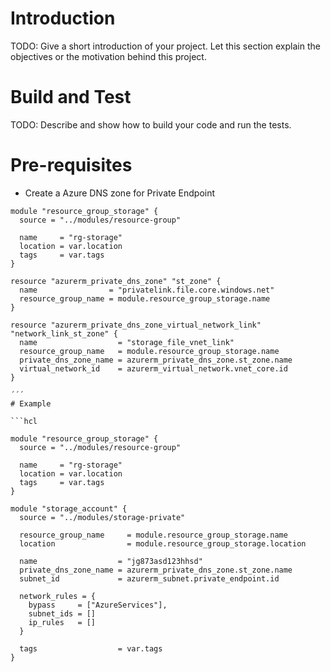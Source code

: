 # Introduction 
TODO: Give a short introduction of your project. Let this section explain the objectives or the motivation behind this project. 

# Build and Test
TODO: Describe and show how to build your code and run the tests. 

# Pre-requisites
- Create a Azure DNS zone for Private Endpoint

```hcl
module "resource_group_storage" {
  source = "../modules/resource-group"

  name     = "rg-storage"
  location = var.location
  tags     = var.tags
}

resource "azurerm_private_dns_zone" "st_zone" {
  name                = "privatelink.file.core.windows.net"
  resource_group_name = module.resource_group_storage.name
}

resource "azurerm_private_dns_zone_virtual_network_link" "network_link_st_zone" {
  name                  = "storage_file_vnet_link"
  resource_group_name   = module.resource_group_storage.name
  private_dns_zone_name = azurerm_private_dns_zone.st_zone.name
  virtual_network_id    = azurerm_virtual_network.vnet_core.id
}

´´´
# Example

```hcl

module "resource_group_storage" {
  source = "../modules/resource-group"

  name     = "rg-storage"
  location = var.location
  tags     = var.tags
}

module "storage_account" {
  source = "../modules/storage-private"
  
  resource_group_name     = module.resource_group_storage.name
  location                = module.resource_group_storage.location

  name                  = "jg873asd123hhsd"
  private_dns_zone_name = azurerm_private_dns_zone.st_zone.name
  subnet_id             = azurerm_subnet.private_endpoint.id 
  
  network_rules = {
    bypass     = ["AzureServices"],
    subnet_ids = []
    ip_rules   = []
  }
  
  tags                  = var.tags
}

````